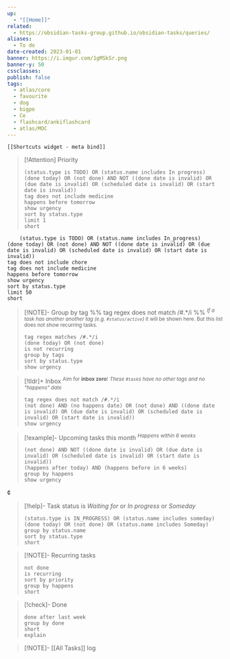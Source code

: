 ```yaml
---
up:
  - "[[Home]]"
related:
  - https://obsidian-tasks-group.github.io/obsidian-tasks/queries/
aliases:
  - To do
date-created: 2023-01-01
banner: https://i.imgur.com/1gMSkSr.png
banner-y: 50
cssclasses: 
publish: false
tags:
  - atlas/core
  - favourite
  - dog
  - bigpo
  - Ce
  - flashcard/ankiflashcard
  - atlas/MOC
---
```


```meta-bind-embed
[[Shortcuts widget - meta bind]]
```

> [!Attention] Priority 
> ```tasks
> (status.type is TODO) OR (status.name includes In progress)
> (done today) OR (not done) AND NOT ((done date is invalid) OR (due date is invalid) OR (scheduled date is invalid) OR (start date is invalid)) 
> tag does not include medicine
> happens before tomorrow
> show urgency
> sort by status.type
> limit 1
> short
> ```

```tasks
    (status.type is TODO) OR (status.name includes In_progress)
(done today) OR (not done) AND NOT ((done date is invalid) OR (due date is invalid) OR (scheduled date is invalid) OR (start date is invalid))
tag does not include chore
tag does not include medicine
happens before tomorrow
show urgency
sort by status.type
limit 50
short
```

> [!NOTE]- Group by tag
> %% tag regex does not match /#.*/i  %%
> <sup>*If a task has another another tag (e.g. `#status/active`)* it will be shown here. But this list does not show recurring tasks.</sup>
> ```tasks 
> tag regex matches /#.*/i 
> (done today) OR (not done) 
> is not recurring
> group by tags
> sort by status.type
> show urgency
> ```

> [!tldr]+ Inbox
> <sup>Aim for **inbox zero**!</sup>
> <sup>*These `#task`s have no other tags and no "happens" date*</sup>
> ```tasks
> tag regex does not match /#.*/i 
> (not done) AND (no happens date) OR (not done) AND ((done date is invalid) OR (due date is invalid) OR (scheduled date is invalid) OR (start date is invalid))
> show urgency
> ```

> [!example]- Upcoming tasks this month
> <sup>*Happens within 6 weeks*</sup>
> ```tasks
> (not done) AND NOT ((done date is invalid) OR (due date is invalid) OR (scheduled date is invalid) OR (start date is invalid))
> (happens after today) AND (happens before in 6 weeks)
> group by happens 
> show urgency
> ```
¢
> [!help]- Task status is *Waiting for* or *In progress* or *Someday*
> ```tasks 
> (status.type is IN_PROGRESS) OR (status.name includes someday)
> (done today) OR (not done) OR (status.name includes Someday)
> group by status.name
> sort by status.type
> short
> ```

> [!NOTE]- Recurring tasks
> ```tasks 
> not done
> is recurring
> sort by priority
> group by happens
> short
> ```

> [!check]- Done
> ```tasks 
> done after last week
> group by done
> short
> explain
> ```

> [!NOTE]- [[All Tasks]] log

